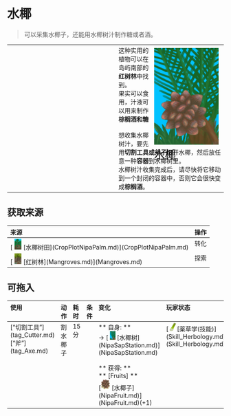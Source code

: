 # 水椰  
> 可以采集水椰子，还能用水椰树汁制作糖或者酒。  
  
<table class="table table-bordered" data-toggle="table"  data-show-header="false"><thead style="display:none"><tr ><th  style="width:50%;text-align:left;vertical-align:top;"  data-sortable="true"  >title</th><th  style="width:50%;text-align:left;vertical-align:top;"  ></th></tr></thead><tr ><td  style="width:50%;text-align:left;vertical-align:top;"  ></td><td  style="width:50%;text-align:left;vertical-align:top;"  ><div style="float:right; margin:5px"><div class="gamecard" style="width:150px; height:225px;"><a href="NipaPalm.md" style="color:black"><img decoding="async" src="../wiki/Sprite/NipaPalm.png" class="cardimage" style="max-width:150px;max-height:225px;"><span style="font-size: 25px;">水椰</span></a></div></div>这种实用的植物可以在岛屿南部的<b>红树林</b>中找到。<br>果实可以食用，汁液可以用来制作<b>棕榈酒和糖</b><br><br>想收集水椰树汁，要先用<b>切割工具或斧子</b>切开水椰，然后放任意一种<b>容器</b>到水椰树里。<br>水椰树汁收集完成后，请尽快将它移动到一个封闭的容器中，否则它会很快变成<b>棕榈酒</b>。</td></tr></tbody></table>  
  
## 获取来源  
<table class="table table-bordered" data-toggle="table"  ><thead style=""><tr ><th  style="text-align:left;vertical-align:top;"  >来源</th><th  style="text-align:left;vertical-align:top;"  >操作</th></tr></thead><tr ><td  style="text-align:left;vertical-align:top;"  >[<div style="width:25px;display:inline-block;text-align:center"><img decoding="async" src="../wiki/Sprite/CropPlotGrowing.png" href="a.md" style="max-width:25px;max-height:25px;"></div>[水椰树田](CropPlotNipaPalm.md)](CropPlotNipaPalm.md)</td><td  style="text-align:left;vertical-align:top;"  >转化</td></tr><tr ><td  style="text-align:left;vertical-align:top;"  >[<div style="width:25px;display:inline-block;text-align:center"><img decoding="async" src="../wiki/Sprite/Mangroves.png" href="a.md" style="max-width:25px;max-height:25px;"></div>[红树林](Mangroves.md)](Mangroves.md)</td><td  style="text-align:left;vertical-align:top;"  >探索</td></tr></tbody></table>  
  
## 可拖入  
<table class="table table-bordered" data-toggle="table"  ><thead style=""><tr ><th  style="text-align:left;vertical-align:top;"  >使用</th><th  style="text-align:left;vertical-align:top;"  >动作</th><th  style="text-align:left;vertical-align:top;"  >耗时</th><th  style="text-align:left;vertical-align:top;"  data-sortable="true"  >条件</th><th  style="text-align:left;vertical-align:top;"  >变化</th><th  style="text-align:left;vertical-align:top;"  >玩家状态</th></tr></thead><tr ><td  style="text-align:left;vertical-align:top;"  >[“切割工具”](tag_Cutter.md)<br>[“斧”](tag_Axe.md)</td><td  style="text-align:left;vertical-align:top;"  >割水椰子<br></td><td  style="text-align:left;vertical-align:top;"  ><font data-toggle="tooltip" data-placement="top" title="1TP">15分</font></td><td  style="text-align:left;vertical-align:top;"  ></td><td  style="text-align:left;vertical-align:top;"  >** 自身: **<br>→ [<div style="width:20px;display:inline-block;text-align:center"><img decoding="async" src="../wiki/Sprite/NipaPalmCleared.png" href="a.md" style="max-width:20px;max-height:20px;"></div>[水椰树](NipaSapStation.md)](NipaSapStation.md)<br><br>** 获得: **<br>** [Fruits]  **<br>  [<div style="width:25px;display:inline-block;text-align:center"><img decoding="async" src="../wiki/Sprite/NipaFruit.png" href="a.md" style="max-width:25px;max-height:25px;"></div>[水椰子](NipaFruit.md)](NipaFruit.md)(+1)<br></td><td  style="text-align:left;vertical-align:top;"  >[<div style="width:20px;display:inline-block;text-align:center"><img decoding="async" src="../wiki/Sprite/LemonGrassStalks.png" href="a.md" style="max-width:20px;max-height:20px;"></div>[薬草学(技能)](Skill_Herbology.md)](Skill_Herbology.md)+0.5</td></tr></tbody></table>  
  


<script>document.title="水椰 - 卡牌生存百科 Card Survival Wiki";</script>